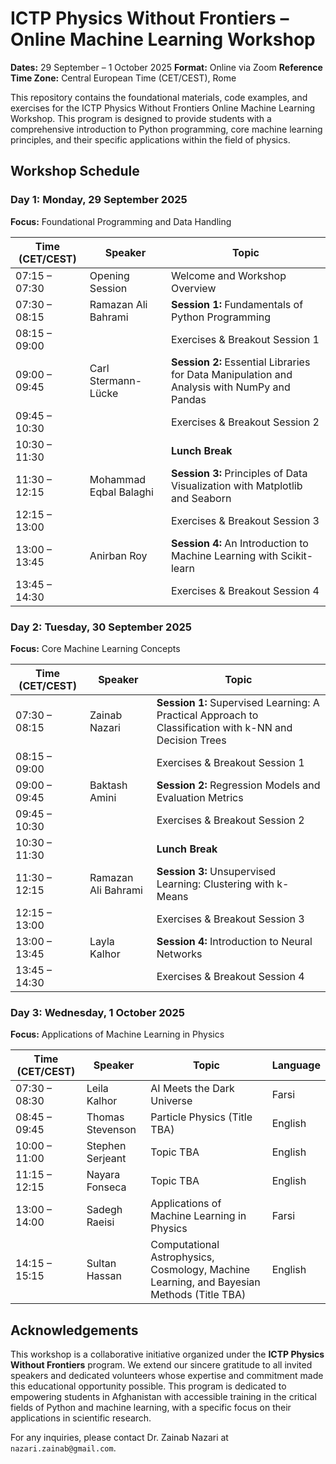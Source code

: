 # ICTP Physics Without Frontiers – Online Machine Learning Workshop

**Dates:** 29 September – 1 October 2025
**Format:** Online via Zoom
**Reference Time Zone:** Central European Time (CET/CEST), Rome

This repository contains the foundational materials, code examples, and exercises for the ICTP Physics Without Frontiers Online Machine Learning Workshop. This program is designed to provide students with a comprehensive introduction to Python programming, core machine learning principles, and their specific applications within the field of physics.

## Workshop Schedule

### **Day 1: Monday, 29 September 2025**

**Focus:** Foundational Programming and Data Handling

| Time (CET/CEST) | Speaker | Topic |
 | ----- | ----- | ----- |
| 07:15 – 07:30 | Opening Session | Welcome and Workshop Overview |
| 07:30 – 08:15 | Ramazan Ali Bahrami | **Session 1:** Fundamentals of Python Programming |
| 08:15 – 09:00 | | Exercises & Breakout Session 1 |
| 09:00 – 09:45 | Carl Stermann-Lücke | **Session 2:** Essential Libraries for Data Manipulation and Analysis with NumPy and Pandas |
| 09:45 – 10:30 | | Exercises & Breakout Session 2 |
| 10:30 – 11:30 | | **Lunch Break** |
| 11:30 – 12:15 | Mohammad Eqbal Balaghi | **Session 3:** Principles of Data Visualization with Matplotlib and Seaborn |
| 12:15 – 13:00 | | Exercises & Breakout Session 3 |
| 13:00 – 13:45 | Anirban Roy | **Session 4:** An Introduction to Machine Learning with Scikit-learn |
| 13:45 – 14:30 | | Exercises & Breakout Session 4 |

### **Day 2: Tuesday, 30 September 2025**

**Focus:** Core Machine Learning Concepts

| Time (CET/CEST) | Speaker | Topic |
 | ----- | ----- | ----- |
| 07:30 – 08:15 | Zainab Nazari | **Session 1:** Supervised Learning: A Practical Approach to Classification with k-NN and Decision Trees |
| 08:15 – 09:00 | | Exercises & Breakout Session 1 |
| 09:00 – 09:45 | Baktash Amini | **Session 2:** Regression Models and Evaluation Metrics |
| 09:45 – 10:30 | | Exercises & Breakout Session 2 |
| 10:30 – 11:30 | | **Lunch Break** |
| 11:30 – 12:15 | Ramazan Ali Bahrami | **Session 3:** Unsupervised Learning: Clustering with k-Means |
| 12:15 – 13:00 | | Exercises & Breakout Session 3 |
| 13:00 – 13:45 | Layla Kalhor | **Session 4:** Introduction to Neural Networks |
| 13:45 – 14:30 | | Exercises & Breakout Session 4 |

### **Day 3: Wednesday, 1 October 2025**

**Focus:** Applications of Machine Learning in Physics

| Time (CET/CEST) | Speaker | Topic | Language |
 | ----- | ----- | ----- | ----- |
| 07:30 – 08:30 | Leila Kalhor | AI Meets the Dark Universe | Farsi |
| 08:45 – 09:45 | Thomas Stevenson | Particle Physics (Title TBA) | English |
| 10:00 – 11:00 | Stephen Serjeant | Topic TBA | English |
| 11:15 – 12:15 | Nayara Fonseca | Topic TBA | English |
| 13:00 – 14:00 | Sadegh Raeisi | Applications of Machine Learning in Physics | Farsi |
| 14:15 – 15:15 | Sultan Hassan | Computational Astrophysics, Cosmology, Machine Learning, and Bayesian Methods (Title TBA) | English |

## Acknowledgements

This workshop is a collaborative initiative organized under the **ICTP Physics Without Frontiers** program. We extend our sincere gratitude to all invited speakers and dedicated volunteers whose expertise and commitment made this educational opportunity possible. This program is dedicated to empowering students in Afghanistan with accessible training in the critical fields of Python and machine learning, with a specific focus on their applications in scientific research.

For any inquiries, please contact Dr. Zainab Nazari at `nazari.zainab@gmail.com`.

